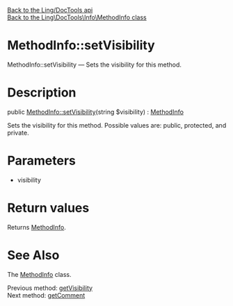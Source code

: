 [Back to the Ling/DocTools api](https://github.com/lingtalfi/DocTools/blob/master/doc/api/Ling/DocTools.md)<br>
[Back to the Ling\DocTools\Info\MethodInfo class](https://github.com/lingtalfi/DocTools/blob/master/doc/api/Ling/DocTools/Info/MethodInfo.md)


MethodInfo::setVisibility
================



MethodInfo::setVisibility — Sets the visibility for this method.




Description
================


public [MethodInfo::setVisibility](https://github.com/lingtalfi/DocTools/blob/master/doc/api/Ling/DocTools/Info/MethodInfo/setVisibility.md)(string $visibility) : [MethodInfo](https://github.com/lingtalfi/DocTools/blob/master/doc/api/Ling/DocTools/Info/MethodInfo.md)




Sets the visibility for this method.
Possible values are: public, protected, and private.




Parameters
================


- visibility

    


Return values
================

Returns [MethodInfo](https://github.com/lingtalfi/DocTools/blob/master/doc/api/Ling/DocTools/Info/MethodInfo.md).








See Also
================

The [MethodInfo](https://github.com/lingtalfi/DocTools/blob/master/doc/api/Ling/DocTools/Info/MethodInfo.md) class.

Previous method: [getVisibility](https://github.com/lingtalfi/DocTools/blob/master/doc/api/Ling/DocTools/Info/MethodInfo/getVisibility.md)<br>Next method: [getComment](https://github.com/lingtalfi/DocTools/blob/master/doc/api/Ling/DocTools/Info/MethodInfo/getComment.md)<br>

